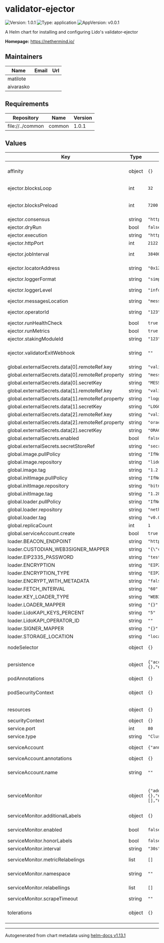# validator-ejector

![Version: 1.0.1](https://img.shields.io/badge/Version-1.0.1-informational?style=flat-square) ![Type: application](https://img.shields.io/badge/Type-application-informational?style=flat-square) ![AppVersion: v0.0.1](https://img.shields.io/badge/AppVersion-v0.0.1-informational?style=flat-square)

A Helm chart for installing and configuring Lido's validator-ejector

**Homepage:** <https://nethermind.io/>

## Maintainers

| Name | Email | Url |
| ---- | ------ | --- |
| matilote |  |  |
| aivarasko |  |  |

## Requirements

| Repository | Name | Version |
|------------|------|---------|
| file://../common | common | 1.0.1 |

## Values

| Key | Type | Default | Description |
|-----|------|---------|-------------|
| affinity | object | `{}` | Affinity for pod assignment ref: https://kubernetes.io/docs/concepts/configuration/assign-pod-node/#affinity-and-anti-affinity  |
| ejector.blocksLoop | int | `32` | Amount of blocks to load events from on every poll. Defaults to 1 epoch |
| ejector.blocksPreload | int | `7200` | Amount of blocks to load events from on start. Increase if daemon was not running for some time. Defaults to a day of blocks |
| ejector.consensus | string | `"http://localhost:4000"` | Ethereum Consensus Node endpoint |
| ejector.dryRun | bool | `false` | Run the service without actually sending out exit messages |
| ejector.execution | string | `"http://localhost:8545"` | Ethereum Execution Node endpoint |
| ejector.httpPort | int | `2122` | Port to serve metrics and health check on |
| ejector.jobInterval | int | `384000` | Time interval in milliseconds to run checks. Defaults to time of 1 epoch |
| ejector.locatorAddress | string | `"0x12cd349E19Ab2ADBE478Fc538A66C059Cf40CFeC"` | Address of the Locator contract, can be found in the lido-dao repo |
| ejector.loggerFormat | string | `"simple"` | Simple or JSON log output: simple/json |
| ejector.loggerLevel | string | `"info"` | Severity level from which to start showing errors eg info will hide debug messages |
| ejector.messagesLocation | string | `"messages"` | Folder to load json exit message files from |
| ejector.operatorId | string | `"123"` | Operator ID in the Node Operators registry, easiest to get from Operators UI |
| ejector.runHealthCheck | bool | `true` | Enable health check endpoint |
| ejector.runMetrics | bool | `true` | Enable metrics endpoint |
| ejector.stakingModuleId | string | `"123"` | Staking Module ID for which operator ID is set |
| ejector.validatorExitWebhook | string | `""` | POST validator info to an endpoint instead of sending out an exit message in order to initiate an exit. Required if you are using webhook mode |
| global.externalSecrets.data[0].remoteRef.key | string | `"validatorEjectorSecrets"` |  |
| global.externalSecrets.data[0].remoteRef.property | string | `"message"` |  |
| global.externalSecrets.data[0].secretKey | string | `"MESSAGES_PASSWORD"` |  |
| global.externalSecrets.data[1].remoteRef.key | string | `"validatorEjectorSecrets"` |  |
| global.externalSecrets.data[1].remoteRef.property | string | `"loggerSecrets"` |  |
| global.externalSecrets.data[1].secretKey | string | `"LOGGER_SECRETS"` |  |
| global.externalSecrets.data[2].remoteRef.key | string | `"validatorEjectorSecrets"` |  |
| global.externalSecrets.data[2].remoteRef.property | string | `"oracleAddressesAllowlist"` |  |
| global.externalSecrets.data[2].secretKey | string | `"ORACLE_ADDRESSES_ALLOWLIST"` |  |
| global.externalSecrets.enabled | bool | `false` |  |
| global.externalSecrets.secretStoreRef | string | `"secretStoreRef"` |  |
| global.image.pullPolicy | string | `"IfNotPresent"` |  |
| global.image.repository | string | `"lidofinance/validator-ejector"` |  |
| global.image.tag | string | `"1.2.0"` |  |
| global.initImage.pullPolicy | string | `"IfNotPresent"` |  |
| global.initImage.repository | string | `"bitnami/kubectl"` |  |
| global.initImage.tag | string | `"1.28"` |  |
| global.loader.pullPolicy | string | `"IfNotPresent"` |  |
| global.loader.repository | string | `"nethermindeth/eth-exit-messages"` |  |
| global.loader.tag | string | `"v0.0.26"` |  |
| global.replicaCount | int | `1` |  |
| global.serviceAccount.create | bool | `true` |  |
| loader.BEACON_ENDPOINT | string | `"http://192.168.11.104:5052"` |  |
| loader.CUSTODIAN_WEB3SIGNER_MAPPER | string | `"{\"custodian1/second\": \"http://192.168.11.104:9110\"}"` |  |
| loader.EIP2335_PASSWORD | string | `"test"` |  |
| loader.ENCRYPTION | string | `"EIP2335"` |  |
| loader.ENCRYPTION_TYPE | string | `"EIP2335"` |  |
| loader.ENCRYPT_WITH_METADATA | string | `"false"` |  |
| loader.FETCH_INTERVAL | string | `"60"` |  |
| loader.KEY_LOADER_TYPE | string | `"WEB3SIGNER"` |  |
| loader.LOADER_MAPPER | string | `"{}"` |  |
| loader.LidoKAPI_KEYS_PERCENT | string | `"5"` |  |
| loader.LidoKAPI_OPERATOR_ID | string | `""` |  |
| loader.SIGNER_MAPPER | string | `"{}"` |  |
| loader.STORAGE_LOCATION | string | `"local/"` |  |
| nodeSelector | object | `{}` | Node labels for pod assignment ref: https://kubernetes.io/docs/user-guide/node-selection/  |
| persistence | object | `{"accessModes":["ReadWriteOnce"],"annotations":{},"enabled":true,"size":"5Gi","storageClassName":""}` | Whether or not to allocate persistent volume disk for the data directory. In case of node failure, the node data directory will still persist.  |
| podAnnotations | object | `{}` |  |
| podSecurityContext | object | `{}` | Pod Security Context ref: https://kubernetes.io/docs/tasks/configure-pod-container/security-context/  |
| resources | object | `{}` | Configure resource requests and limits. ref: http://kubernetes.io/docs/user-guide/compute-resources/  |
| securityContext | object | `{}` |  |
| service.port | int | `80` |  |
| service.type | string | `"ClusterIP"` |  |
| serviceAccount | object | `{"annotations":{},"name":""}` | ref: https://kubernetes.io/docs/tasks/configure-pod-container/configure-service-account/  |
| serviceAccount.annotations | object | `{}` | Annotations to add to the service account |
| serviceAccount.name | string | `""` | The name of the service account to use. If not set and create is true, a name is generated using the fullname template |
| serviceMonitor | object | `{"additionalLabels":{},"enabled":false,"honorLabels":false,"interval":"30s","metricRelabelings":[],"namespace":"","relabellings":[],"scrapeTimeout":""}` | Prometheus Service Monitor ref: https://github.com/coreos/prometheus-operator      https://github.com/coreos/prometheus-operator/blob/master/Documentation/api.md#endpoint  |
| serviceMonitor.additionalLabels | object | `{}` | Additional labels that can be used so ServiceMonitor resource(s) can be discovered by Prometheus  |
| serviceMonitor.enabled | bool | `false` | Create ServiceMonitor resource(s) for scraping metrics using PrometheusOperator  |
| serviceMonitor.honorLabels | bool | `false` | Specify honorLabels parameter to add the scrape endpoint  |
| serviceMonitor.interval | string | `"30s"` | The interval at which metrics should be scraped  |
| serviceMonitor.metricRelabelings | list | `[]` | Metrics RelabelConfigs to apply to samples before ingestion.  |
| serviceMonitor.namespace | string | `""` | The namespace in which the ServiceMonitor will be created  |
| serviceMonitor.relabellings | list | `[]` | Metrics RelabelConfigs to apply to samples before scraping.  |
| serviceMonitor.scrapeTimeout | string | `""` | The timeout after which the scrape is ended  |
| tolerations | object | `{}` | Tolerations for pod assignment ref: https://kubernetes.io/docs/concepts/configuration/taint-and-toleration/  |

----------------------------------------------
Autogenerated from chart metadata using [helm-docs v1.13.1](https://github.com/norwoodj/helm-docs/releases/v1.13.1)
